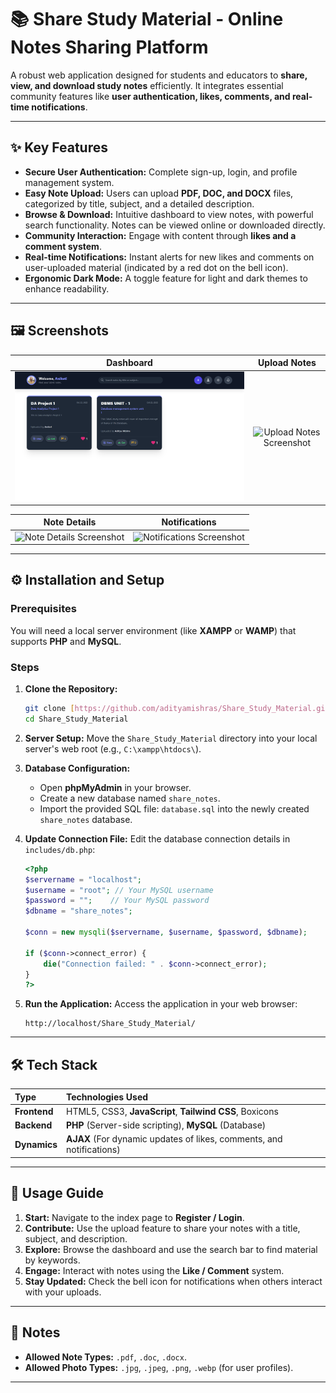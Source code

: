 # 📚 Share Study Material - Online Notes Sharing Platform

A robust web application designed for students and educators to **share, view, and download study notes** efficiently. It integrates essential community features like **user authentication, likes, comments, and real-time notifications**.

---

## ✨ Key Features

* **Secure User Authentication:** Complete sign-up, login, and profile management system.
* **Easy Note Upload:** Users can upload **PDF, DOC, and DOCX** files, categorized by title, subject, and a detailed description.
* **Browse & Download:** Intuitive dashboard to view notes, with powerful search functionality. Notes can be viewed online or downloaded directly.
* **Community Interaction:** Engage with content through **likes and a comment system**.
* **Real-time Notifications:** Instant alerts for new likes and comments on user-uploaded material (indicated by a red dot on the bell icon).
* **Ergonomic Dark Mode:** A toggle feature for light and dark themes to enhance readability.

---

## 🖼 Screenshots

| Dashboard | Upload Notes |
| :---: | :---: |
| ![Dashboard Screenshot](assets/dashboard.png) | ![Upload Notes Screenshot](screenshots/upload_notes.png) |

| Note Details | Notifications |
| :---: | :---: |
| ![Note Details Screenshot](screenshots/note_details.png) | ![Notifications Screenshot](screenshots/notifications.png) |

---

## ⚙️ Installation and Setup

### Prerequisites

You will need a local server environment (like **XAMPP** or **WAMP**) that supports **PHP** and **MySQL**.

### Steps

1.  **Clone the Repository:**
    ```bash
    git clone [https://github.com/adityamishras/Share_Study_Material.git](https://github.com/adityamishras/Share_Study_Material.git)
    cd Share_Study_Material
    ```

2.  **Server Setup:**
    Move the `Share_Study_Material` directory into your local server's web root (e.g., `C:\xampp\htdocs\`).

3.  **Database Configuration:**
    * Open **phpMyAdmin** in your browser.
    * Create a new database named `share_notes`.
    * Import the provided SQL file: `database.sql` into the newly created `share_notes` database.

4.  **Update Connection File:**
    Edit the database connection details in `includes/db.php`:

    ```php
    <?php
    $servername = "localhost";
    $username = "root"; // Your MySQL username
    $password = "";    // Your MySQL password
    $dbname = "share_notes";

    $conn = new mysqli($servername, $username, $password, $dbname);

    if ($conn->connect_error) {
        die("Connection failed: " . $conn->connect_error);
    }
    ?>
    ```

5.  **Run the Application:**
    Access the application in your web browser:
    ```
    http://localhost/Share_Study_Material/
    ```

---

## 🛠 Tech Stack

| Type | Technologies Used |
| :--- | :--- |
| **Frontend** | HTML5, CSS3, **JavaScript**, **Tailwind CSS**, Boxicons |
| **Backend** | **PHP** (Server-side scripting), **MySQL** (Database) |
| **Dynamics** | **AJAX** (For dynamic updates of likes, comments, and notifications) |

---

## 🚀 Usage Guide

1.  **Start:** Navigate to the index page to **Register / Login**.
2.  **Contribute:** Use the upload feature to share your notes with a title, subject, and description.
3.  **Explore:** Browse the dashboard and use the search bar to find material by keywords.
4.  **Engage:** Interact with notes using the **Like / Comment** system.
5.  **Stay Updated:** Check the bell icon for notifications when others interact with your uploads.

---

## 📝 Notes

* **Allowed Note Types:** `.pdf`, `.doc`, `.docx`.
* **Allowed Photo Types:** `.jpg`, `.jpeg`, `.png`, `.webp` (for user profiles).

---
